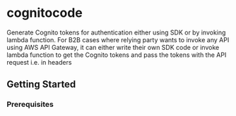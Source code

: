 # cognitocode
Generate Cognito tokens for authentication either using SDK or by invoking lambda function. For B2B cases where relying party wants to invoke any API using AWS API Gateway, it can either write their own SDK code or invoke lambda function to get the Cognito tokens and pass the tokens with the API request i.e. in headers
## Getting Started
### Prerequisites
